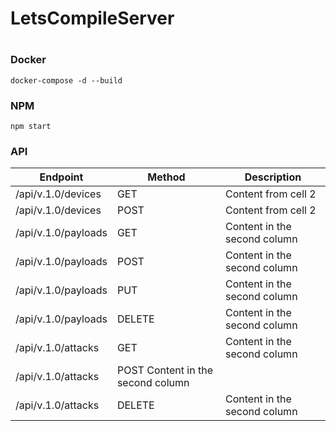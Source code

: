 # LetsCompileServer

# 
### Docker

```
docker-compose -d --build
```

### NPM
```
npm start
```

### API
Endpoint | Method | Description
------------ | ------------ | -------------
/api/v.1.0/devices | GET | Content from cell 2
/api/v.1.0/devices | POST | Content from cell 2
/api/v.1.0/payloads | GET| Content in the second column
/api/v.1.0/payloads | POST | Content in the second column
/api/v.1.0/payloads | PUT | Content in the second column
/api/v.1.0/payloads | DELETE | Content in the second column
/api/v.1.0/attacks | GET | Content in the second column
/api/v.1.0/attacks | POST  Content in the second column
/api/v.1.0/attacks | DELETE | Content in the second column
